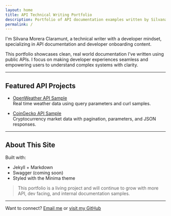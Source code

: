 ```yaml
---
layout: home
title: API Technical Writing Portfolio
description: Portfolio of API documentation examples written by Silvana Morera Claramunt. Includes REST API samples, real world developer docs, and technical writing best practices.
permalink: /
---
```


I'm Silvana Morera Claramunt, a technical writer with a developer mindset, specializing in API documentation and developer onboarding content.

This portfolio showcases clean, real world documentation I’ve written using public APIs. I focus on making developer experiences seamless and empowering users to understand complex systems with clarity.

---

## Featured API Projects

- [ OpenWeather API Sample](/api/weather/)  
  Real time weather data using query parameters and curl samples.

- [CoinGecko API Sample](/api/coingecko/)  
  Cryptocurrency market data with pagination, parameters, and JSON responses.

---

## About This Site

Built with:
- Jekyll + Markdown
- Swagger (coming soon)
- Styled with the Minima theme

> This portfolio is a living project and will continue to grow with more API, dev facing, and internal documentation samples.

---

Want to connect? [Email me](mailto:silvana@example.com) or [visit my GitHub](https://github.com/silvanaMorera/docs-portfolio)
